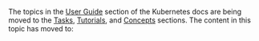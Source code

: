 The topics in the [User Guide](/docs/user-guide/) section of the Kubernetes docs
are being moved to the [Tasks](/docs/tasks/), [Tutorials](/docs/tutorials/), and
[Concepts](/docs/concepts) sections. The content in this topic has moved to:

